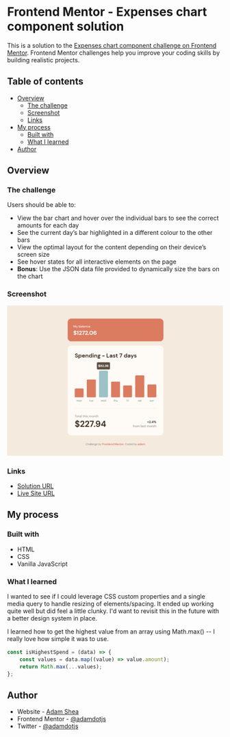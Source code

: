 # Frontend Mentor - Expenses chart component solution

This is a solution to the [Expenses chart component challenge on Frontend Mentor](https://www.frontendmentor.io/challenges/expenses-chart-component-e7yJBUdjwt). Frontend Mentor challenges help you improve your coding skills by building realistic projects.

## Table of contents

- [Overview](#overview)
  - [The challenge](#the-challenge)
  - [Screenshot](#screenshot)
  - [Links](#links)
- [My process](#my-process)
  - [Built with](#built-with)
  - [What I learned](#what-i-learned)
- [Author](#author)

## Overview

### The challenge

Users should be able to:

- View the bar chart and hover over the individual bars to see the correct amounts for each day
- See the current day’s bar highlighted in a different colour to the other bars
- View the optimal layout for the content depending on their device’s screen size
- See hover states for all interactive elements on the page
- **Bonus**: Use the JSON data file provided to dynamically size the bars on the chart

### Screenshot

![](./screenshot.png)

### Links

- [Solution URL](https://github.com/adamdotjs/expenses-chart/)
- [Live Site URL](https://adamdotjs.github.io/expenses-chart/)

## My process

### Built with

- HTML
- CSS
- Vanilla JavaScript

### What I learned

I wanted to see if I could leverage CSS custom properties and a single media query to handle resizing of elements/spacing. It ended up working quite well but did feel a little clunky. I'd want to revisit this in the future with a better design system in place.

I learned how to get the highest value from an array using Math.max() -- I really love how simple it was to use.

```js
const isHighestSpend = (data) => {
	const values = data.map((value) => value.amount);
	return Math.max(...values);
};
```

## Author

- Website - [Adam Shea](https://adamjs.dev)
- Frontend Mentor - [@adamdotjs](https://www.frontendmentor.io/profile/adamdotjs)
- Twitter - [@adamdotjs](https://www.twitter.com/adamdotjs)

